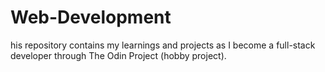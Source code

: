 # Web-Development
his repository contains my learnings and projects as I become a full-stack developer through The Odin Project (hobby project).
